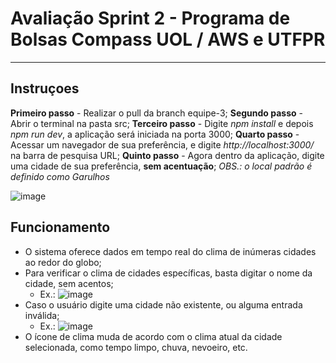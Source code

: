 # Avaliação Sprint 2 - Programa de Bolsas Compass UOL / AWS e UTFPR

***

## Instruçoes

__Primeiro passo__ - Realizar o pull da branch equipe-3;
__Segundo passo__ - Abrir o terminal na pasta src;
__Terceiro passo__ - Digite *npm install* e depois *npm run dev*, a aplicação será iniciada na porta 3000;
__Quarto passo__ - Acessar um navegador de sua preferência, e digite *http://localhost:3000/* na barra de pesquisa URL;
__Quinto passo__ - Agora dentro da aplicação, digite uma cidade de sua preferência, **sem acentuação**;
  *OBS.: o local padrão é definido como Garulhos*

![image](https://github.com/Compass-pb-aws-2023-UTFPR/sprint-2-pb-aws-utfpr/assets/103132209/7bec4e3c-bbd0-45d1-bfc0-d033bfd939b5)

## Funcionamento

- O sistema oferece dados em tempo real do clima de inúmeras cidades ao redor do globo;
- Para verificar o clima de cidades específicas, basta digitar o nome da cidade, sem acentos;
  - Ex.:
      ![image](https://github.com/Compass-pb-aws-2023-UTFPR/sprint-2-pb-aws-utfpr/assets/103132209/64217e80-7ccb-4f60-8fb8-94dae18ed2c6)
- Caso o usuário digite uma cidade não existente, ou alguma entrada inválida;
  - Ex.:
      ![image](https://github.com/Compass-pb-aws-2023-UTFPR/sprint-2-pb-aws-utfpr/assets/103132209/4d83f5aa-9f97-4d30-9f52-cca58a30b3e1)
- O ícone de clima muda de acordo com o clima atual da cidade selecionada, como tempo limpo, chuva, nevoeiro, etc.
